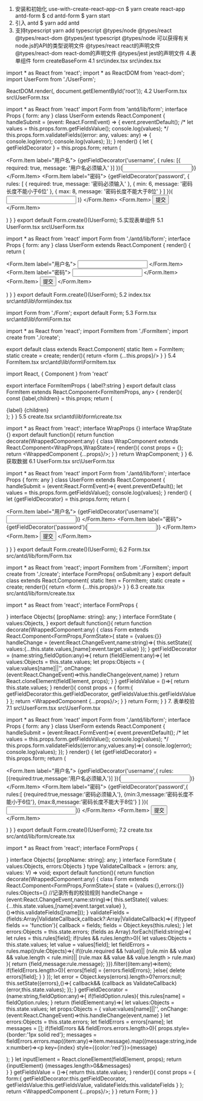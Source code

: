 1. 安装和初始化
use-with-create-react-app-cn
$ yarn create react-app antd-form
$ cd antd-form
$ yarn start
2. 引入 antd
$ yarn add antd
3. 支持typescript
yarn add typescript @types/node @types/react @types/react-dom @types/jest
typescript
@types/node 可以获得有关node.js的API的类型说明文件
@types/react react的声明文件
@types/react-dom react-dom的声明文件
@types/jest jest的声明文件
4.表单组件
form
createBaseForm
4.1 src\index.tsx
src\index.tsx

import * as React from 'react';
import * as ReactDOM from 'react-dom';
import UserForm from './UserForm';

ReactDOM.render(<UserForm />, document.getElementById('root'));
4.2 UserForm.tsx
src\UserForm.tsx

import * as React from 'react'
import Form  from 'antd/lib/form';
interface Props {
    form: any
}
class UserForm extends React.Component<Props> {
    handleSubmit = (event: React.FormEvent) => {
        event.preventDefault();
        /*
        let values = this.props.form.getFieldsValue();
        console.log(values);
         */
        this.props.form.validateFields((error: any, values: any) => {
            console.log(error);
            console.log(values);
        });
    }
    render() {
        let { getFieldDecorator } = this.props.form;
        return (
            <div>
                <Form onSubmit={this.handleSubmit}>
                    <Form.Item label="用户名">
                        {getFieldDecorator('username', {
                            rules: [{ required: true, message: '用户名必须输入' }]
                        })(<input />)}
                    </Form.Item>
                    <Form.Item label="密码">
                        {getFieldDecorator('password', {
                            rules: [
                                { required: true, message: '密码必须输入' },
                                { min: 6, message: '密码长度不能小于6位' },
                                { max: 8, message: '密码长度不能大于8位' }
                            ]
                        })(
                            <input />
                        )}
                    </Form.Item>
                    <Form.Item>
                        <button>提交</button>
                    </Form.Item>
                </Form>
            </div>
        )
    }
}
export default Form.create()(UserForm);
5.实现表单组件
5.1 UserForm.tsx
src\UserForm.tsx

import * as React from 'react'
import Form  from './antd/lib/form';
interface Props {
    form: any
}
class UserForm extends React.Component<Props> {
    render() {
        return (
                <Form>
                    <Form.Item label="用户名">
                      <input />
                    </Form.Item>
                    <Form.Item label="密码">
                      <input />
                    </Form.Item>
                    <Form.Item>
                        <button>提交</button>
                    </Form.Item>
                </Form>
        )
    }
}
export default Form.create()(UserForm);
5.2 index.tsx
src\antd\lib\form\index.tsx

import Form from './Form';
export default Form;
5.3 Form.tsx
src\antd\lib\form\Form.tsx

import  * as React from  'react';
import FormItem from './FormItem';
import create from './create';

export default class  extends React.Component{
    static Item = FormItem;
    static create = create;
    render(){
      return <form {...this.props}/>
    }
}
5.4 FormItem.tsx
src\antd\lib\form\FormItem.tsx

import React, { Component } from 'react'

export interface FormItemProps {
  label?:string
}
export default class FormItem extends React.Component<FormItemProps, any> {
  render(){
    const {label,children} = this.props;
    return (
      <div>
        <label>{label}</label>
        {children}
      </div>
    );
  }
}
5.5 create.tsx
src\antd\lib\form\create.tsx

import * as React from 'react';
interface WrapProps {}
interface WrapState {}
export default function(){
    return function decorate(WrappedComponent:any) {
        class WrapComponent extends React.Component<WrapProps,WrapState>{
            render(){
                const props = {};
                return <WrappedComponent {...props}/>;
             }
        }
        return WrapComponent;
    }
}
6. 获取数据
6.1 UserForm.tsx
src\UserForm.tsx

import * as React from 'react'
import Form  from './antd/lib/form';
interface Props {
    form: any
}
class UserForm extends React.Component<Props> {
    handleSubmit = (event:React.FormEvent)=>{
        event.preventDefault();
        let values = this.props.form.getFieldsValue();
        console.log(values);
    }
    render() {
        let {getFieldDecorator} = this.props.form;
        return (
            <Form onSubmit={this.handleSubmit}>
                <Form.Item label="用户名">
                    {getFieldDecorator('username')(<input/>)}
                </Form.Item>
                <Form.Item label="密码">
                    {getFieldDecorator('password')(<input/>)}
                </Form.Item>
                <Form.Item>
                    <button>提交</button>
                </Form.Item>
            </Form>
        )
    }
}
export default Form.create()(UserForm);
6.2 Form.tsx
src/antd/lib/form/Form.tsx

import  * as React from  'react';
import FormItem from './FormItem';
import create from './create';
interface FormProps{
  onSubmit:any
}
export default class  extends React.Component<FormProps>{
    static Item = FormItem;
    static create = create;
    render(){
      return <form {...this.props}/>
    }
}
6.3 create.tsx
src/antd/lib/form/create.tsx

import * as React from 'react';
interface FormProps {

}
interface Objects{
    [propName: string]: any;
}
interface FormState {
    values:Objects,
}
export default function(){
    return function decorate(WrappedComponent:any) {
        class Form extends React.Component<FormProps,FormState>{
            state = {values:{}}
            handleChange = (event:React.ChangeEvent<HTMLInputElement>,name:string)=>{
                this.setState({
                   values:{...this.state.values,[name]:event.target.value}
                });
            }
            getFieldDecorator = (name:string,fieldOption:any)=>{
                return (fieldElement:any)=>{
                    let values:Objects = this.state.values;
                    let props:Objects = {
                        value:values[name]||'',
                        onChange:(event:React.ChangeEvent<HTMLInputElement>)=>this.handleChange(event,name)
                    }
                    return React.cloneElement(fieldElement, props);
                }
            }
            getFieldsValue = ()=>{
                return this.state.values; 
            }
            render(){
                const props = {
                    form:{
                        getFieldDecorator:this.getFieldDecorator,
                        getFieldsValue:this.getFieldsValue
                    }
                };
                return <WrappedComponent {...props}/>;
             }
        }
        return Form;
    }
}
7. 表单校验
7.1 src\UserForm.tsx
src\UserForm.tsx

import * as React from 'react'
import Form  from './antd/lib/form';
interface Props {
    form: any
}
class UserForm extends React.Component<Props> {
    handleSubmit = (event:React.FormEvent)=>{
        event.preventDefault();
        /* let values = this.props.form.getFieldsValue();
        console.log(values); */
        this.props.form.validateFields((error:any,values:any)=>{
            console.log(error);
            console.log(values);
        });
    }
    render() {
        let {getFieldDecorator} = this.props.form;
        return (
            <div>
                <Form onSubmit={this.handleSubmit}>
                    <Form.Item label="用户名">
                        {getFieldDecorator('username',{
                            rules:[{required:true,message:'用户名必须输入'}]
                        })(<input/>)}
                    </Form.Item>
                    <Form.Item label="密码">
                        {getFieldDecorator('password',{
                            rules:[
                                {required:true,message:'密码必须输入'},
                                {min:3,message:'密码长度不能小于6位'},
                                {max:8,message:'密码长度不能大于8位'}
                            ]
                        })(<input/>)}
                    </Form.Item>
                    <Form.Item>
                        <button>提交</button>
                    </Form.Item>
                </Form>
            </div>
        )
    }
}
export default Form.create()(UserForm);
7.2 create.tsx
src/antd/lib/form/create.tsx

import * as React from 'react';
interface FormProps {

}
interface Objects{
    [propName: string]: any;
}
interface FormState {
    values:Objects,
    errors:Objects
}
type ValidateCallback<V> = (errors: any, values: V) => void;
export default function(){
    return function decorate(WrappedComponent:any) {
        class Form extends React.Component<FormProps,FormState>{
            state = {values:{},errors:{}}
            rules:Objects={} //记录所有的校验规则
            handleChange = (event:React.ChangeEvent<HTMLInputElement>,name:string)=>{
                this.setState({
                   values:{...this.state.values,[name]:event.target.value}
                },()=>this.validateFields([name]));
            }
            validateFields = (fields:Array<string>|ValidateCallback<Objects>,callback?:Array<string>|ValidateCallback<Objects>)=>{
                if(typeof fields == 'function'){
                    callback = fields;
                    fields = Object.keys(this.rules);
                }
                let errors:Objects = this.state.errors;
                (fields as Array<string>).forEach((field:string)=>{
                    let rules = this.rules[field];
                    if(rules && rules.length>0){
                        let values:Objects = this.state.values;
                        let value = values[field];
                        let fieldErrors = rules.map((rule:Objects)=>{
                            if((rule.required && !value)||
                            (rule.min && value && value.length < rule.min)||
                                (rule.max && value && value.length > rule.max)
                            ){
                            return {field,message:rule.message};
                        }}).filter((item:any)=>item);
                        if(fieldErrors.length>0){
                            errors[field] = {errors:fieldErrors};
                        }else{
                            delete errors[field];
                        }
                    }
                });
                let error = Object.keys(errors).length>0?errors:null;
                this.setState({errors},()=>{
                    callback&& (callback as ValidateCallback<Objects>)(error,this.state.values);
                });
            }
            getFieldDecorator = (name:string,fieldOption:any)=>{
                if(fieldOption.rules){
                    this.rules[name] = fieldOption.rules;
                }
                return (fieldElement:any)=>{
                    let values:Objects = this.state.values;
                    let props:Objects = {
                        value:values[name]||'',
                        onChange:(event:React.ChangeEvent<HTMLInputElement>)=>this.handleChange(event,name)
                    }
                    let errors:Objects = this.state.errors;
                    let fieldErrors = errors[name];
                    let messages = [];
                    if(fieldErrors && fieldErrors.errors.length>0){
                        props.style={border:'1px solid red'};
                        messages = fieldErrors.errors.map((item:any)=>item.message).map((message:string,index:number)=><p key={index} style={{color:'red'}}>{message}</p>);
                    }
                    let inputElement = React.cloneElement(fieldElement, props);
                    return <div>{inputElement} {messages.length>0&&messages}</div>
                }
            }
            getFieldsValue = ()=>{
                return this.state.values; 
            }
            render(){
                const props = {
                    form:{
                        getFieldDecorator:this.getFieldDecorator,
                        getFieldsValue:this.getFieldsValue,
                        validateFields:this.validateFields
                    }
                };
                return <WrappedComponent {...props}/>;
             }
        }
        return Form;
    }
}